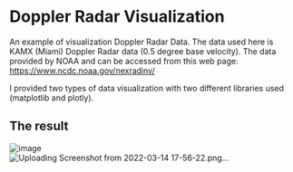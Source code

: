 # Doppler Radar Visualization
An example of visualization Doppler Radar Data. The data used here is KAMX (Miami) Doppler Radar data (0.5 degree base velocity). The data provided by NOAA and can be accessed from this web page: https://www.ncdc.noaa.gov/nexradinv/

I provided two types of data visualization with two different libraries used (matplotlib and plotly).

## The result
![image](https://user-images.githubusercontent.com/15853855/129655338-c1fb43d4-727f-4272-bcca-b4d3593a8b9f.png)
<br>
![Uploading Screenshot from 2022-03-14 17-56-22.png…]()
